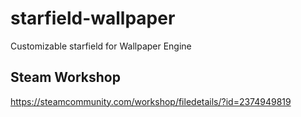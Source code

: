 # starfield-wallpaper
Customizable starfield for Wallpaper Engine

## Steam Workshop
https://steamcommunity.com/workshop/filedetails/?id=2374949819
